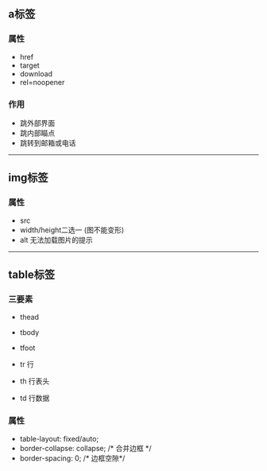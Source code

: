 ## a标签

### 属性
* href
* target
* download
* rel=noopener
  

### 作用
* 跳外部界面
* 跳内部瞄点
* 跳转到邮箱或电话

--- 
## img标签

### 属性
* src
* width/height二选一 (图不能变形)
* alt 无法加载图片的提示


--- 
## table标签

### 三要素
* thead
* tbody
* tfoot

* tr 行
* th 行表头
* td 行数据

### 属性
* table-layout: fixed/auto;
* border-collapse: collapse; /* 合并边框 */
* border-spacing: 0; /* 边框空隙*/